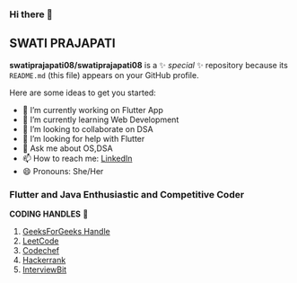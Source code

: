 ### Hi there 👋
## SWATI PRAJAPATI


**swatiprajapati08/swatiprajapati08** is a ✨ _special_ ✨ repository because its `README.md` (this file) appears on your GitHub profile.

Here are some ideas to get you started:

- 🔭 I’m currently working on Flutter App
- 🌱 I’m currently learning Web Development
- 👯 I’m looking to collaborate on DSA
- 🤔 I’m looking for help with Flutter
- 💬 Ask me about OS,DSA
- 📫 How to reach me: [LinkedIn ](linkedin.com/in/swati-prajapati-008/)
- 😄 Pronouns: She/Her
<!--- ⚡ Fun fact: ... -->



### Flutter and Java Enthusiastic and Competitive Coder


**CODING HANDLES** 🔢 

1.  [GeeksForGeeks Handle](http://auth.geeksforgeeks.org/user/sassycoder/) 
2.  [LeetCode](https://leetcode.com/prajapatiswati4/)
3.  [Codechef](https://www.codechef.com/users/swati08)  
4.  [Hackerrank](https://www.hackerrank.com/swatiprajapati08)
5.  [InterviewBit](https://www.interviewbit.com/profile/prajapatiswati49223)
 
 
 




